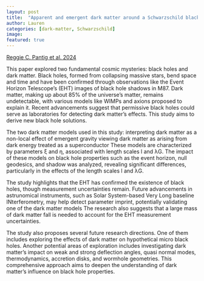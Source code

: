 ```yaml
---
layout: post
title:  "Apparent and emergent dark matter around a Schwarzschild black hole"
author: Lauren
categories: [dark-matter, Schwarzschild]
image: 
featured: true
---
```

[Reggie C. Pantig et al. 2024](https://arxiv.org/pdf/2405.07531)

This paper explored two fundamental cosmic mysteries: black holes and dark matter. Black holes, formed from collapsing massive stars, bend space and time and have been confirmed through observations like the Event Horizon Telescope’s (EHT) images of black hole shadows in M87. Dark matter, making up about 85% of the universe’s matter, remains undetectable, with various models like WIMPs and axions proposed to explain it. Recent advancements suggest that permissive black holes could serve as laboratories for detecting dark matter’s effects. This study aims to derive new black hole solutions. 

The two dark matter models used in this study:
interpreting dark matter as a non-local effect of emergent gravity
viewing dark matter as arising from dark energy treated as a superconductor 
These models are characterized by parameters ξ and η, associated with length scales l and λG. The impact of these models on black hole properties such as the event horizon, null geodesics, and shadow was analyzed, revealing significant differences, particularly in the effects of the length scales l and λG. 

The study highlights that the EHT has confirmed the existence of black holes, though measurement uncertainties remain. Future advancements in astrunomical instruments, such as Solar System-based Very Long baseline INterferometry, may help detect parameter imprint, potentially validating one of the dark matter models The research also suggests that a large mass of dark matter fall is needed to account for the EHT measurement uncertainties. 

The study also proposes several future research directions. One of them includes exploring the effects of dark matter on hypothetical micro black holes. Another potential areas of exploration includes investigating dark matter’s impact on weak and strong deflection angles, quasi normal modes, thermodynamics, accretion disks, and wormhole geometries. This comprehensive approach aims to deepen the understanding of dark matter’s influence on black hole properties. 

